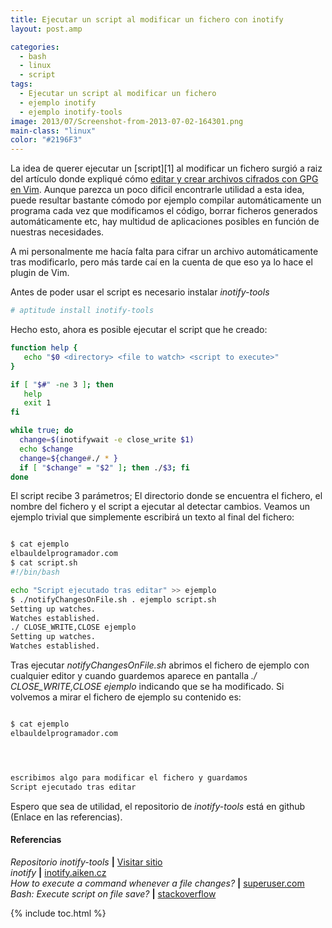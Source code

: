 ```yaml
---
title: Ejecutar un script al modificar un fichero con inotify
layout: post.amp

categories:
  - bash
  - linux
  - script
tags:
  - Ejecutar un script al modificar un fichero
  - ejemplo inotify
  - ejemplo inotify-tools
image: 2013/07/Screenshot-from-2013-07-02-164301.png
main-class: "linux"
color: "#2196F3"
---
```


La idea de querer ejecutar un [script][1] al modificar un fichero surgió a raiz del artículo donde expliqué cómo [editar y crear archivos cifrados con GPG en Vim][2]. Aunque parezca un poco dificil encontrarle utilidad a esta idea, puede resultar bastante cómodo por ejemplo compilar automáticamente un programa cada vez que modificamos el código, borrar ficheros generados automáticamente etc, hay multidud de aplicaciones posibles en función de nuestras necesidades.  

<!--ad-->

A mi personalmente me hacía falta para cifrar un archivo automáticamente tras modificarlo, pero más tarde caí en la cuenta de que eso ya lo hace el plugin de Vim.

Antes de poder usar el script es necesario instalar *inotify-tools*

```bash
# aptitude install inotify-tools
```

Hecho esto, ahora es posible ejecutar el script que he creado:

```bash
function help {
   echo "$0 <directory> <file to watch> <script to execute>"
}

if [ "$#" -ne 3 ]; then
   help
   exit 1
fi

while true; do
  change=$(inotifywait -e close_write $1)
  echo $change
  change=${change#./ * }
  if [ "$change" = "$2" ]; then ./$3; fi
done

```


<p>
  El script recibe 3 parámetros; El directorio donde se encuentra el fichero, el nombre del fichero y el script a ejecutar al detectar cambios. Veamos un ejemplo trivial que simplemente escribirá un texto al final del fichero:
</p>


```bash

$ cat ejemplo
elbauldelprogramador.com
$ cat script.sh
#!/bin/bash

echo "Script ejecutado tras editar" >> ejemplo
$ ./notifyChangesOnFile.sh . ejemplo script.sh
Setting up watches.
Watches established.
./ CLOSE_WRITE,CLOSE ejemplo
Setting up watches.
Watches established.

```


<p>
  Tras ejecutar <em>notifyChangesOnFile.sh</em> abrimos el fichero de ejemplo con cualquier editor y cuando guardemos aparece en pantalla <em>./ CLOSE_WRITE,CLOSE ejemplo</em> indicando que se ha modificado. Si volvemos a mirar el fichero de ejemplo su contenido es:
</p>


```bash

$ cat ejemplo
elbauldelprogramador.com




escribimos algo para modificar el fichero y guardamos
Script ejecutado tras editar

```


<p>
  Espero que sea de utilidad, el repositorio de <em>inotify-tools</em> está en github (Enlace en las referencias).
</p>


<h4>
  Referencias
</h4>


<p>
  <em>Repositorio inotify-tools</em> <strong>|</strong> <a href="https://github.com/rvoicilas/inotify-tools" target="_blank">Visitar sitio</a><br />
  <em>inotify</em> <strong>|</strong> <a href="http://inotify.aiken.cz/?section=incron&page=about&lang=en" target="_blank">inotify.aiken.cz</a><br />
  <em>How to execute a command whenever a file changes?</em> <strong>|</strong> <a href="http://superuser.com/questions/181517/how-to-execute-a-command-whenever-a-file-changes" target="_blank">superuser.com</a><br />
  <em>Bash: Execute script on file save?</em> <strong>|</strong> <a href="http://stackoverflow.com/questions/3283228/bash-execute-script-on-file-save" target="_blank">stackoverflow</a>
</p>

 [2]: /editar-y-crear-archivos-cifrados-con-gpg-en-vim/ "Editar y crear archivos cifrados con GPG en Vim"

{% include toc.html %}
